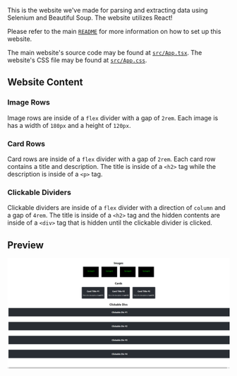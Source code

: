 This is the website we've made for parsing and extracting data using Selenium and Beautiful Soup. The website utilizes React!

Please refer to the main [`README`](../README.md) for more information on how to set up this website.

The main website's source code may be found at [`src/App.tsx`](./src/App.tsx). The website's CSS file may be found at [`src/App.css`](./src/App.css).

## Website Content
### Image Rows
Image rows are inside of a `flex` divider with a gap of `2rem`. Each image is has a width of `180px` and a height of `120px`.

### Card Rows
Card rows are inside of a `flex` divider with a gap of `2rem`. Each card row contains a title and description. The title is inside of a `<h2>` tag while the description is inside of a `<p>` tag.

### Clickable Dividers
Clickable dividers are inside of a `flex` divider with a direction of `column` and a gap of `4rem`. The title is inside of a `<h2>` tag and the hidden contents are inside of a `<div>` tag that is hidden until the clickable divider is clicked.

## Preview
![Preview Image](./site_preview.png)